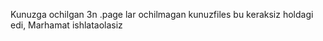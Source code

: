 Kunuzga ochilgan 3n .page lar ochilmagan kunuzfiles bu keraksiz holdagi edi,
Marhamat ishlataolasiz

